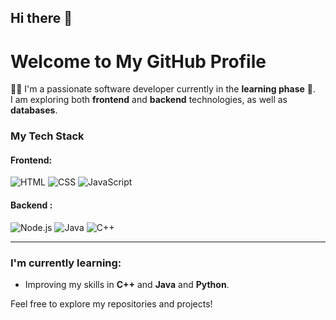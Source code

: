 ## Hi there 👋

# Welcome to My GitHub Profile

👨‍💻 I'm a passionate software developer currently in the **learning phase** 🚀.  
I am exploring both **frontend** and **backend** technologies, as well as **databases**.

### My Tech Stack

#### Frontend:
![HTML](https://img.shields.io/badge/-HTML-E34F26?style=flat-square&logo=html5&logoColor=white) 
![CSS](https://img.shields.io/badge/-CSS-1572B6?style=flat-square&logo=css3&logoColor=white) 
![JavaScript](https://img.shields.io/badge/-JavaScript-F7DF1E?style=flat-square&logo=javascript&logoColor=black)

#### Backend :
![Node.js](https://img.shields.io/badge/-Node.js-339933?style=flat-square&logo=node.js&logoColor=white) 
![Java](https://img.shields.io/badge/-Java-007396?style=flat-square&logo=java&logoColor=white) 
![C++](https://img.shields.io/badge/-C++-00599C?style=flat-square&logo=cplusplus&logoColor=white) 

---

### I'm currently learning:
 
- Improving my skills in **C++** and **Java** and **Python**.

Feel free to explore my repositories and projects!

